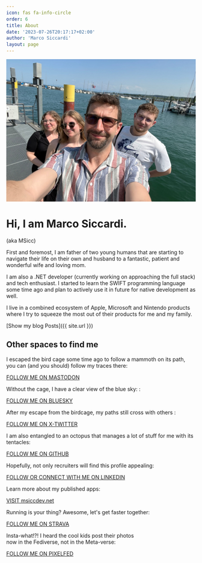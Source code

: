 ```yaml
---
icon: fas fa-info-circle
order: 6
title: About
date: '2023-07-26T20:17:17+02:00'
author: 'Marco Siccardi'
layout: page
---
```


![Me and my family 2023](/assets/img/2023/07/Famiglia_2023.jpg)

# Hi, I am Marco Siccardi.

(aka MSicc)

First and foremost, I am father of two young humans that are starting to navigate their life on their own and husband to a fantastic, patient and wonderful wife and loving mom.

I am also a .NET developer (currently working on approaching the full stack) and tech enthusiast. I started to learn the SWIFT programming language some time ago and plan to actively use it in future for native development as well.

I live in a combined ecosystem of Apple, Microsoft and Nintendo products where I try to squeeze the most out of their products for me and my family.

[Show my blog Posts]({{ site.url }})

## Other spaces to find me

I escaped the bird cage some time ago to follow a mammoth on its path, you can (and you should) follow my traces there:

[FOLLOW ME ON MASTODON](https://dotnet.social/@msicc)

Without the cage, I have a clear view of the blue sky: :

[FOLLOW ME ON BLUESKY](https://bsky.app/profile/msicc.bsky.social)

After my escape from the birdcage, my paths still cross with others :

[FOLLOW ME ON X-TWITTER](https://x.com/@msicc)

I am also entangled to an octopus that manages a lot of stuff for me with its tentacles:

[FOLLOW ME ON GITHUB](https://github.com/msicc)

Hopefully, not only recruiters will find this profile appealing:

[FOLLOW OR CONNECT WITH ME ON LINKEDIN](https://www.linkedin.com/in/msicc)

Learn more about my published apps:

[VISIT msiccdev.net](https://msiccdev.net)

Running is your thing? Awesome, let's get faster together:

[FOLLOW ME ON STRAVA](https://www.strava.com/athletes/89119922)

Insta-what!?! I heard the cool kids post their photos   
now in the Fediverse, not in the Meta-verse:

[FOLLOW ME ON PIXELFED](https://pixelfed.social/@msicc1)